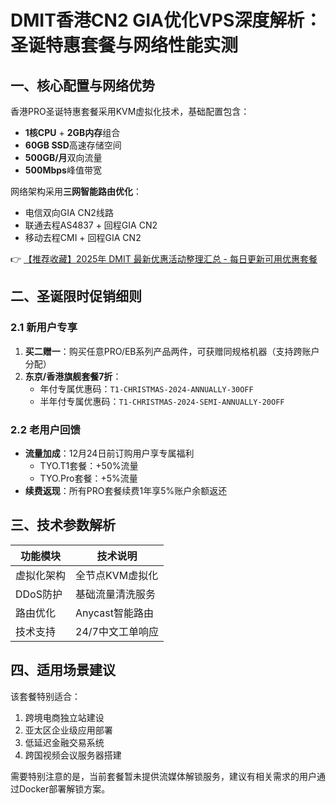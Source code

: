 # DMIT香港CN2 GIA优化VPS深度解析：圣诞特惠套餐与网络性能实测

## 一、核心配置与网络优势
香港PRO圣诞特惠套餐采用KVM虚拟化技术，基础配置包含：
- **1核CPU** + **2GB内存**组合
- **60GB SSD**高速存储空间
- **500GB/月**双向流量
- **500Mbps**峰值带宽

网络架构采用**三网智能路由优化**：
- 电信双向GIA CN2线路
- 联通去程AS4837 + 回程GIA CN2
- 移动去程CMI + 回程GIA CN2

👉 [【推荐收藏】2025年 DMIT 最新优惠活动整理汇总 - 每日更新可用优惠套餐](https://bit.ly/dmit_coupon)

## 二、圣诞限时促销细则
### 2.1 新用户专享
1. **买二赠一**：购买任意PRO/EB系列产品两件，可获赠同规格机器（支持跨账户分配）
2. **东京/香港旗舰套餐7折**：
   - 年付专属优惠码：`T1-CHRISTMAS-2024-ANNUALLY-30OFF`
   - 半年付专属优惠码：`T1-CHRISTMAS-2024-SEMI-ANNUALLY-20OFF`

### 2.2 老用户回馈
- **流量加成**：12月24日前订购用户享专属福利
  - TYO.T1套餐：+50%流量
  - TYO.Pro套餐：+5%流量
- **续费返现**：所有PRO套餐续费1年享5%账户余额返还

## 三、技术参数解析
| 功能模块       | 技术说明                  |
|----------------|-------------------------|
| 虚拟化架构     | 全节点KVM虚拟化          | 
| DDoS防护       | 基础流量清洗服务          |
| 路由优化       | Anycast智能路由          |
| 技术支持       | 24/7中文工单响应         |

## 四、适用场景建议
该套餐特别适合：
1. 跨境电商独立站建设
2. 亚太区企业级应用部署
3. 低延迟金融交易系统
4. 跨国视频会议服务器搭建

需要特别注意的是，当前套餐暂未提供流媒体解锁服务，建议有相关需求的用户通过Docker部署解锁方案。